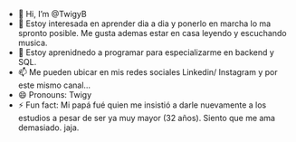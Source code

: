 - 👋 Hi, I’m @TwigyB
- 👀 Estoy interesada en aprender dia a dia y ponerlo en marcha lo ma spronto posible. Me gusta ademas estar en casa leyendo y escuchando musica.
- 🌱 Estoy aprenidnedo a programar para especializarme en backend y SQL.
- 📫 Me pueden ubicar en mis redes sociales Linkedin/ Instagram y por este mismo canal...
- 😄 Pronouns: Twigy
- ⚡ Fun fact: Mi papá fué quien me insistió a darle nuevamente a los estudios a pesar de ser ya muy mayor (32 años). Siento que me ama demasiado. jaja.

<!---
TwigyB/TwigyB is a ✨ special ✨ repository because its `README.md` (this file) appears on your GitHub profile.
You can click the Preview link to take a look at your changes.
--->
